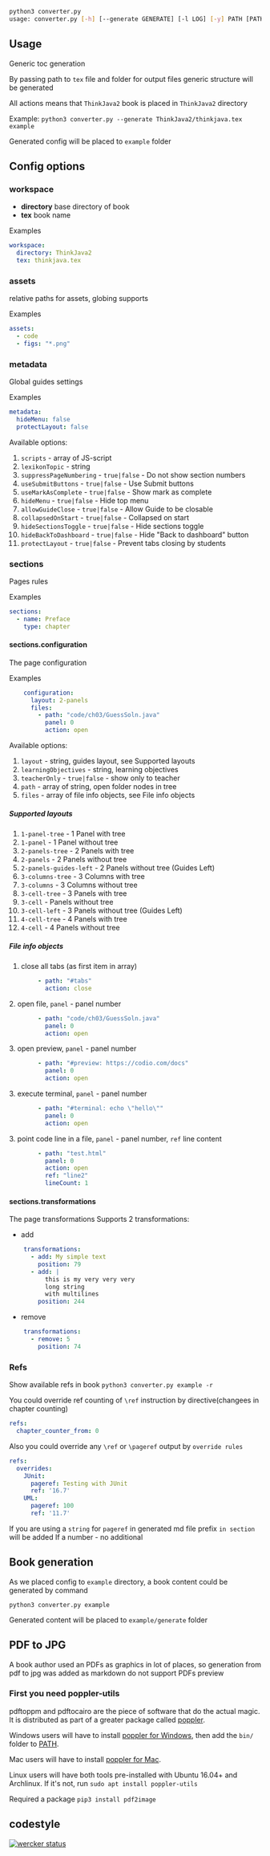 ```bash
python3 converter.py
usage: converter.py [-h] [--generate GENERATE] [-l LOG] [-y] PATH [PATH ...]
```

## Usage

Generic toc generation

By passing path to `tex` file and folder for output files generic structure will be generated

All actions means that `ThinkJava2` book is placed in `ThinkJava2` directory

Example: `python3 converter.py --generate ThinkJava2/thinkjava.tex example`

Generated config will be placed to `example` folder

## Config options

### workspace
* **directory** base directory of book
* **tex** book name

Examples
```yaml
workspace:
  directory: ThinkJava2
  tex: thinkjava.tex
```

### assets

relative paths for assets, globing supports

Examples

```yaml
assets:
  - code
  - figs: "*.png"
```

### metadata

Global guides settings

Examples
```yaml
metadata:
  hideMenu: false
  protectLayout: false
```

Available options:

1. `scripts` - array of JS-script
1. `lexikonTopic` - string
1. `suppressPageNumbering` - `true|false` - Do not show section numbers
1. `useSubmitButtons` - `true|false` - Use Submit buttons
1. `useMarkAsComplete` - `true|false` - Show mark as complete
1. `hideMenu` - `true|false` - Hide top menu
1. `allowGuideClose` - `true|false` - Allow Guide to be closable
1. `collapsedOnStart` - `true|false` - Collapsed on start
1. `hideSectionsToggle` - `true|false` - Hide sections toggle
1. `hideBackToDashboard` - `true|false` - Hide "Back to dashboard" button
1. `protectLayout` - `true|false` - Prevent tabs closing by students


### sections

Pages rules

Examples
```yaml
sections:
  - name: Preface
    type: chapter
```

#### sections.configuration

The page configuration

Examples
```yaml
    configuration:
      layout: 2-panels
      files:
        - path: "code/ch03/GuessSoln.java"
          panel: 0
          action: open
```


Available options:
1. `layout` - string, guides layout, see Supported layouts
1. `learningObjectives` - string, learning objectives
1. `teacherOnly` - `true|false` - show only to teacher
1. `path` - array of string, open folder nodes in tree
1. `files` - array of file info objects, see File info objects

##### Supported layouts

1. `1-panel-tree` - 1 Panel with tree
1. `1-panel` - 1 Panel without tree
1. `2-panels-tree` - 2 Panels with tree
1. `2-panels` - 2 Panels without tree
1. `2-panels-guides-left` - 2 Panels without tree (Guides Left)
1. `3-columns-tree` - 3 Columns with tree
1. `3-columns` - 3 Columns without tree
1. `3-cell-tree` - 3 Panels with tree
1. `3-cell` -  Panels without tree
1. `3-cell-left` -  3 Panels without tree (Guides Left)
1. `4-cell-tree` -  4 Panels with tree
1. `4-cell` -  4 Panels without tree

##### File info objects
1. close all tabs (as first item in array)
```yaml
        - path: "#tabs"
          action: close
```
2\. open file, `panel` - panel number
```yaml
        - path: "code/ch03/GuessSoln.java"
          panel: 0
          action: open
```

3\. open preview, `panel` - panel number
```yaml
        - path: "#preview: https://codio.com/docs"
          panel: 0
          action: open
```

3\. execute terminal, `panel` - panel number
```yaml
        - path: "#terminal: echo \"hello\""
          panel: 0
          action: open
```

3\. point code line in a file, `panel` - panel number, `ref` line content
```yaml
        - path: "test.html"
          panel: 0
          action: open
          ref: "line2"
          lineCount: 1
```

#### sections.transformations

The page transformations
Supports 2 transformations:

* add
```yaml
    transformations:
      - add: My simple text
        position: 79
      - add: |
          this is my very very very
          long string
          with multilines
        position: 244
```
* remove

```yaml
    transformations:
      - remove: 5
        position: 74
```

### Refs

Show available refs in book `python3 converter.py example -r`

You could override ref counting of `\ref` instruction by directive(changees in chapter counting)

```yaml
refs:
  chapter_counter_from: 0
```

Also you could override any `\ref` or `\pageref` output by `override rules`

```yaml
refs:
  overrides:
    JUnit:
      pageref: Testing with JUnit
      ref: '16.7'
    UML:
      pageref: 100
      ref: '11.7'
```

If you are using a `string` for `pageref` in generated md file prefix `in section` will be added
If a number - no additional

## Book generation

As we placed config to `example` directory, a book content could be generated by command

`python3 converter.py example`

Generated content will be placed to `example/generate` folder

## PDF to JPG

A book author used an PDFs as graphics in lot of places, so generation from pdf to jpg was added as markdown do not support PDFs preview

### First you need poppler-utils

pdftoppm and pdftocairo are the piece of software that do the actual magic. It is distributed as part of a greater package called [poppler](https://poppler.freedesktop.org/).

Windows users will have to install [poppler for Windows](http://blog.alivate.com.au/poppler-windows/), then add the `bin/` folder to [PATH](https://www.architectryan.com/2018/03/17/add-to-the-path-on-windows-10/).

Mac users will have to install [poppler for Mac](http://macappstore.org/poppler/).

Linux users will have both tools pre-installed with Ubuntu 16.04+ and Archlinux. If it's not, run `sudo apt install poppler-utils`

Required a package `pip3 install pdf2image` 

## codestyle

[![wercker status](https://app.wercker.com/status/e4292419f5fdfef83fe74f7be72babb2/m/master "wercker status")](https://app.wercker.com/project/byKey/e4292419f5fdfef83fe74f7be72babb2)
